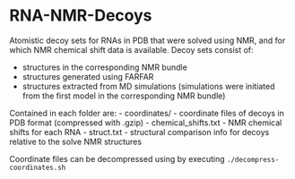 # RNA-NMR-Decoys
Atomistic decoy sets for RNAs in PDB that were solved using NMR, and for which NMR chemical shift data is available.
Decoy sets consist of:  
- structures in the corresponding NMR bundle
- structures generated using FARFAR
- structures extracted from MD simulations (simulations were initiated from the first model in the corresponding NMR bundle)

Contained in each folder are:
	- coordinates/ - coordinate files of decoys in PDB format (compressed with .gzip)
	- chemical_shifts.txt - NMR chemical shifts for each RNA
	- struct.txt - structural comparison info for decoys relative to the solve NMR structures

Coordinate files can be decompressed using by executing 
``
./decompress-coordinates.sh
``